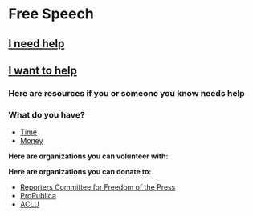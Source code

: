 # Free Speech

## [I need help](#need_help)

## [I want to help](#want_to_help)

### <a name="need_help"></a>Here are resources if you or someone you know needs help

### <a name="want_to_help"></a>What do you have?

* [Time](#give_time)
* [Money](#give_money)

**<a name="give_time"></a> Here are organizations you can volunteer with:**

**<a name="give_money"></a> Here are organizations you can donate to:**

* [Reporters Committee for Freedom of the Press](https://www.rcfp.org/)
* [ProPublica](https://www.propublica.org/)
* [ACLU](https://www.aclu.org/)
